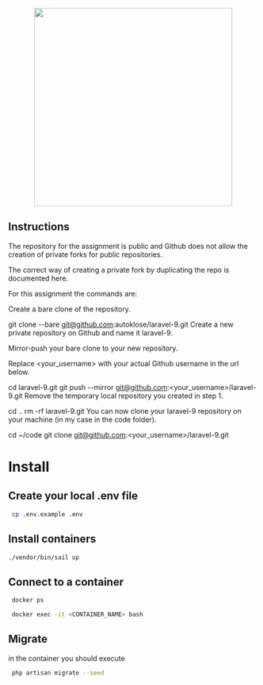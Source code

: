 <p align="center"><a href="https://autoklose.com" target="_blank"><img src="https://app.autoklose.com/images/svg/autoklose-logo-white.svg" width="400"></a></p>

## Instructions
The repository for the assignment is public and Github does not allow the creation of private forks for public repositories.

The correct way of creating a private fork by duplicating the repo is documented here.

For this assignment the commands are:

Create a bare clone of the repository.

git clone --bare git@github.com:autoklose/laravel-9.git
Create a new private repository on Github and name it laravel-9.

Mirror-push your bare clone to your new repository.

Replace <your_username> with your actual Github username in the url below.

cd laravel-9.git
git push --mirror git@github.com:<your_username>/laravel-9.git
Remove the temporary local repository you created in step 1.

cd ..
rm -rf laravel-9.git
You can now clone your laravel-9 repository on your machine (in my case in the code folder).

cd ~/code
git clone git@github.com:<your_username>/laravel-9.git

Install
==================

## Create your local .env file
```bash
 cp .env.example .env
```

## Install containers
```bash
./vendor/bin/sail up
```
## Connect to a container

```bash
 docker ps 
```
```bash
 docker exec -it <CONTAINER_NAME> bash
```

## Migrate
in the container you should execute
```bash
 php artisan migrate --seed
```
